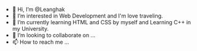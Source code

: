 - 👋 Hi, I’m @Leanghak
- 👀 I’m interested in Web Development and I'm love traveling.
- 🌱 I’m currently learning HTML and CSS by myself and Learning C++ in my University.
- 💞️ I’m looking to collaborate on ...
- 📫 How to reach me ...

<!---
Leanghak03/Leanghak03 is a ✨ special ✨ repository because its `README.md` (this file) appears on your GitHub profile.
You can click the Preview link to take a look at your changes.
--->
